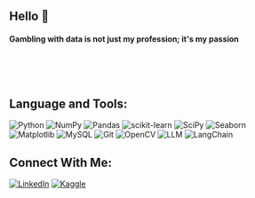 ## Hello 👋 
#### Gambling with data is not just my profession; it's my passion

<!--
**RoksanaMaya/RoksanaMaya** is a ✨ _special_ ✨ repository because its `README.md` (this file) appears on your GitHub profile.

Here are some ideas to get you started:

- 🔭 I’m currently working on ...
- 🌱 I’m currently learning ...
- 👯 I’m looking to collaborate on ...
- 🤔 I’m looking for help with ...
- 💬 Ask me about ...
- 📫 How to reach me: ...
- 😄 Pronouns: ...
- ⚡ Fun fact: ...
-->
<p>&nbsp;</p>
<p>&nbsp;</p>

## Language and Tools:
![Python](https://img.shields.io/badge/python-3670A0?style=for-the-badge&amp;logo=python&amp;logoColor=ffdd54)   ![NumPy](https://img.shields.io/badge/numpy-%23013243.svg?style=for-the-badge&amp;logo=numpy&amp;logoColor=white)  ![Pandas](https://img.shields.io/badge/pandas-%23150458.svg?style=for-the-badge&amp;logo=pandas&amp;logoColor=white)    ![scikit-learn](https://img.shields.io/badge/scikit--learn-%23F7931E.svg?style=for-the-badge&amp;logo=scikit-learn&amp;logoColor=white)  ![SciPy](https://img.shields.io/badge/SciPy-%230C55A5.svg?style=for-the-badge&amp;logo=scipy&amp;logoColor=%white)  ![Seaborn](https://img.shields.io/badge/Seaborn-blue?style=for-the-badge&amp;logo=Seaborn&amp;logoColor=white)    ![Matplotlib](https://img.shields.io/badge/Matplotlib-FC8D62?style=for-the-badge&amp;logo=Matplotlib&amp;logoColor=white)  ![MySQL](https://img.shields.io/badge/MySQL-00000F?style=for-the-badge&logo=mysql&logoColor=white)  ![Git](https://img.shields.io/badge/git-%23F05033.svg?style=for-the-badge&logo=git&logoColor=white)  ![OpenCV](https://img.shields.io/badge/opencv-%23white.svg?style=for-the-badge&amp;logo=opencv&amp;logoColor=white) ![LLM](https://img.shields.io/badge/Seaborn-blue?style=for-the-badge&amp;logo=Seaborn&amp;logoColor=white) ![LangChain](https://img.shields.io/badge/pandas-%23150458.svg?style=for-the-badge&amp;logo=pandas&amp;logoColor=white) 
## Connect With Me:
[![LinkedIn](https://img.shields.io/badge/LinkedIn-%230077B5.svg?logo=linkedin&amp;logoColor=white)](https://www.linkedin.com/in/roksana-parvin-91466568/) [![Kaggle](https://img.shields.io/badge/Kaggle-20BEFF?logo=Kaggle&logoColor=white)](https://www.kaggle.com/roksanaparvin)  
